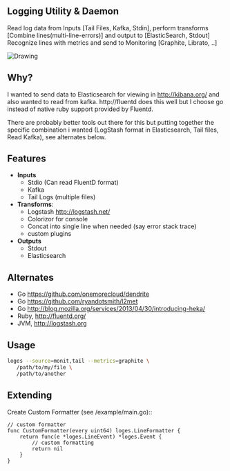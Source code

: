 Logging Utility & Daemon
---------------------------------

Read log data from Inputs [Tail Files, Kafka, Stdin], perform transforms 
[Combine lines(multi-line-errors)] and output to [ElasticSearch, Stdout]
Recognize lines with metrics and send to Monitoring [Graphite, Librato, ..]


![Drawing](https://docs.google.com/drawings/d/1nGVabfy3PB0Zq-gsghKRkGU3eGz4zrcmpIrB0e2cs9M/pub?w=695&h=401)

Why?  
---------
I wanted to send data to Elasticsearch for viewing in http://kibana.org/ and also wanted
to read from kafka.  http://fluentd does this well but I choose go instead of native ruby support provided by Fluentd.

There are probably better tools out there for this but putting together the 
specific combination i wanted (LogStash format in Elasticsearch, Tail files, Read Kafka), see alternates below.


Features
-----------------

* **Inputs**
  * Stdio (Can read FluentD format)
  * Kafka
  * Tail Logs (multiple files)
* **Transforms**:
   * Logstash http://logstash.net/ 
   * Colorizor for console
   * Concat into single line when needed (say error stack trace)
   * custom plugins
* **Outputs**
   * Stdout
   * Elasticsearch

Alternates
-----------------

* Go https://github.com/onemorecloud/dendrite
* Go https://github.com/ryandotsmith/l2met
* Go http://blog.mozilla.org/services/2013/04/30/introducing-heka/
* Ruby, http://fluentd.org/
* JVM, http://logstash.org 


Usage
----------------------

```sh
loges --source=monit,tail --metrics=graphite \
   /path/to/my/file \
   /path/to/another
```


Extending
----------------------

Create Custom Formatter (see /example/main.go)::
	
	// custom formatter
	func CustomFormatter(every uint64) loges.LineFormatter {
		return func(e *loges.LineEvent) *loges.Event {
			// custom formatting
			return nil
		}
	}



